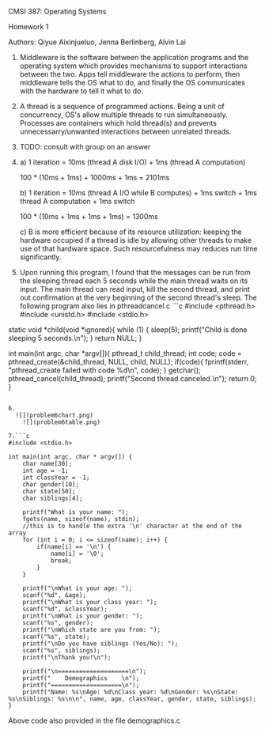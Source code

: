
CMSI 387: Operating Systems

Homework 1

Authors: Qiyue Aixinjueluo, Jenna Berlinberg, Alvin Lai

1. Middleware is the software between the application programs and the operating system which provides mechanisms to support interactions between the two. Apps tell middleware the actions to perform, then middleware tells the OS what to do, and finally the OS communicates with the hardware to tell it what to do.

2. A thread is a sequence of programmed actions. Being a unit of concurrency, OS's allow multiple threads to run simultaneously. Processes are containers which hold thread(s) and prevents unnecessarry/unwanted interactions between unrelated threads.

3. TODO: consult with group on an answer

4. a) 1 iteration = 10ms (thread A disk I/O) + 1ms (thread A computation)

    100 * (10ms + 1ms) + 1000ms + 1ms = 2101ms

    b) 1 iteration = 10ms (thread A I/O while B computes) + 1ms switch + 1ms thread A computation + 1ms switch

    100 * (10ms + 1ms + 1ms + 1ms) = 1300ms

    c) B is more efficient because of its resource utilization: keeping the hardware occupied if a thread is idle by allowing other threads to make use of that hardware space. Such resourcefulness may reduces run time significantly.

5. Upon running this program, I found that the messages can be run from the sleeping thread each 5 seconds while the main thread waits on its input. The main thread can read input, kill the second thread, and print out confirmation at the very beginning of the second thread's sleep. The following program also lies in pthreadcancel.c ```c
#include <pthread.h>
#include <unistd.h>
#include <stdio.h>

static void *child(void *ignored){
   while (1) {
     sleep(5);
     printf("Child is done sleeping 5 seconds.\n");
   }
   return NULL;
}

int main(int argc, char *argv[]){
   pthread_t child_thread;
   int code;
   code = pthread_create(&child_thread, NULL, child, NULL);
   if(code){
      fprintf(stderr, "pthread_create failed with code %d\n", code);
   }
   getchar();
   pthread_cancel(child_thread);
   printf("Second thread canceled.\n");
   return 0;
}
```

6.
  ![](problem6chart.png)
    ![](problem6table.png)

7.```c
#include <stdio.h>

int main(int argc, char * argv[]) {
    char name[30];
    int age = -1;
    int classYear = -1;
    char gender[10];
    char state[50];
    char siblings[4];

    printf("What is your name: ");
    fgets(name, sizeof(name), stdin);
    //this is to handle the extra '\n' character at the end of the array
    for (int i = 0; i <= sizeof(name); i++) {
        if(name[i] == '\n') {
            name[i] = '\0';
            break;
        }
    }

    printf("\nWhat is your age: ");
    scanf("%d", &age);
    printf("\nWhat is your class year: ");
    scanf("%d", &classYear);
    printf("\nWhat is your gender: ");
    scanf("%s", gender);
    printf("\nWhich state are you from: ");
    scanf("%s", state);
    printf("\nDo you have siblings (Yes/No): ");
    scanf("%s", siblings);
    printf("\nThank you!\n");

    printf("\n====================\n");
    printf("    Demographics    \n");
    printf("====================\n");
    printf("Name: %s\nAge: %d\nClass year: %d\nGender: %s\nState: %s\nSiblings: %s\n\n", name, age, classYear, gender, state, siblings);
}
```
Above code also provided in the file demographics.c

